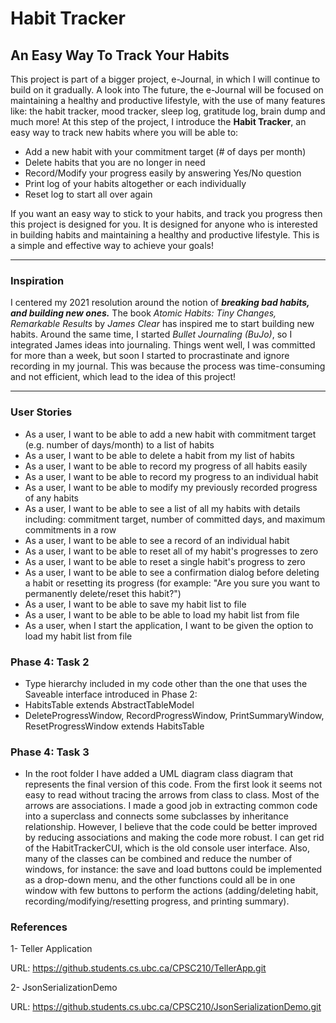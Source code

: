 # Habit Tracker

## An Easy Way To Track Your Habits

This project is part of a bigger project, e-Journal, in which I will continue to build on it gradually. A look into
The future, the e-Journal will be focused on maintaining a healthy and productive lifestyle, with the use of many
features like: the habit tracker, mood tracker, sleep log, gratitude log, brain dump and much more! At this step of the
project, I introduce the **Habit Tracker**, an easy way to track new habits where you will be able to:
- Add a new habit with your commitment target (# of days per month)
- Delete habits that you are no longer in need
- Record/Modify your progress easily by answering Yes/No question
- Print log of your habits altogether or each individually
- Reset log to start all over again

If you want an easy way to stick to your habits, and track you progress then this project is designed for you. It is 
designed for anyone who is interested in building habits and maintaining a healthy and productive lifestyle. This is 
a simple and effective way to achieve your goals!

***

### Inspiration

I centered my 2021 resolution around the notion of ***breaking bad habits, and building new ones.*** The book *Atomic
Habits: Tiny Changes, Remarkable Results* by *James Clear* has inspired me to start building new habits. Around the same
time, I started *Bullet Journaling (BuJo)*, so I integrated James ideas into journaling. Things went well, I was
committed for more than a week, but soon I started to procrastinate and ignore recording in my journal. This was because
the process was time-consuming and not efficient, which lead to the idea of this project!

***

### User Stories

- As a user, I want to be able to add a new habit with commitment target (e.g. number of days/month) to a list of habits
- As a user, I want to be able to delete a habit from my list of habits
- As a user, I want to be able to record my progress of all habits easily
- As a user, I want to be able to record my progress to an individual habit
- As a user, I want to be able to modify my previously recorded progress of any habits
- As a user, I want to be able to see a list of all my habits with details including: commitment target, number of
committed days, and maximum commitments in a row
- As a user, I want to be able to see a record of an individual habit
- As a user, I want to be able to reset all of my habit's progresses to zero 
- As a user, I want to be able to reset a single habit's progress to zero
- As a user, I want to be able to see a confirmation dialog before deleting a habit or resetting its progress
(for example: "Are you sure you want to permanently delete/reset this habit?")
- As a user, I want to be able to save my habit list to file
- As a user, I want to be able to be able to load my habit list from file
- As a user, when I start the application, I want to be given the option to load my habit list from file

### Phase 4: Task 2
- Type hierarchy included in my code other than the one that uses the Saveable interface introduced in Phase 2:
- HabitsTable extends AbstractTableModel
- DeleteProgressWindow, RecordProgressWindow, PrintSummaryWindow, ResetProgressWindow extends HabitsTable

### Phase 4: Task 3
- In the root folder I have added a UML diagram class diagram that represents the final version of this code. From the
first look it seems not easy to read without tracing the arrows from class to class. Most of the arrows are
associations. I made a good job in extracting common code into a superclass and connects some subclasses by
inheritance relationship. However, I believe that the code could be better improved by reducing associations and 
making the code more robust. I can get rid of the HabitTrackerCUI, which is the old console user interface. Also, many
of the classes can be combined and reduce the number of windows, for instance: the save and load buttons could be
implemented as a drop-down menu, and the other functions could all be in one window with few buttons to perform the
actions (adding/deleting habit, recording/modifying/resetting progress, and printing summary).

### References
1- Teller Application

URL: https://github.students.cs.ubc.ca/CPSC210/TellerApp.git


2- JsonSerializationDemo

URL: https://github.students.cs.ubc.ca/CPSC210/JsonSerializationDemo.git

